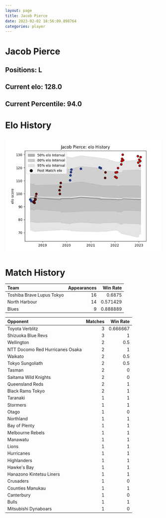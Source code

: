 ```yaml
---  
layout: page  
title: Jacob Pierce  
date: 2023-02-02 18:56:09.898764  
categories: player  
---
```

# Jacob Pierce

## Positions: L

## Current elo: 128.0

## Current Percentile: 94.0

# Elo History


![elo history](history_JacobPierce.png)
# Match History


| Team                      |   Appearances |   Win Rate |
|:--------------------------|--------------:|-----------:|
| Toshiba Brave Lupus Tokyo |            16 |   0.6875   |
| North Harbour             |            14 |   0.571429 |
| Blues                     |             9 |   0.888889 |

| Opponent                        |   Matches |   Win Rate |
|:--------------------------------|----------:|-----------:|
| Toyota Verblitz                 |         3 |   0.666667 |
| Shizuoka Blue Revs              |         3 |   1        |
| Wellington                      |         2 |   0.5      |
| NTT Docomo Red Hurricanes Osaka |         2 |   1        |
| Waikato                         |         2 |   0.5      |
| Tokyo Sungoliath                |         2 |   0.5      |
| Tasman                          |         2 |   0        |
| Saitama Wild Knights            |         2 |   0        |
| Queensland Reds                 |         2 |   1        |
| Black Rams Tokyo                |         2 |   1        |
| Taranaki                        |         1 |   1        |
| Stormers                        |         1 |   1        |
| Otago                           |         1 |   0        |
| Northland                       |         1 |   1        |
| Bay of Plenty                   |         1 |   1        |
| Melbourne Rebels                |         1 |   1        |
| Manawatu                        |         1 |   1        |
| Lions                           |         1 |   1        |
| Hurricanes                      |         1 |   1        |
| Highlanders                     |         1 |   1        |
| Hawke's Bay                     |         1 |   1        |
| Hanazono Kintetsu Liners        |         1 |   1        |
| Crusaders                       |         1 |   0        |
| Counties Manukau                |         1 |   1        |
| Canterbury                      |         1 |   0        |
| Bulls                           |         1 |   1        |
| Mitsubishi Dynaboars            |         1 |   0        |